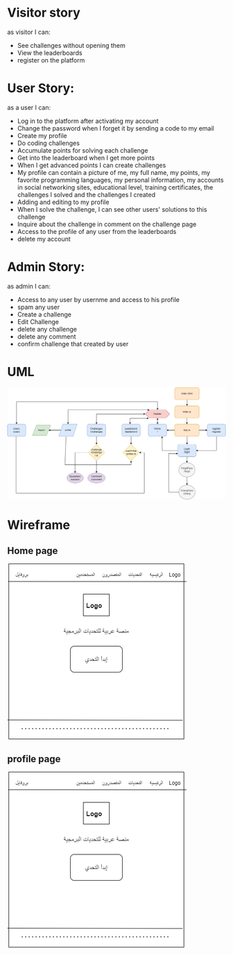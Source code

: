 # Visitor story
as visitor I can:

* See challenges without opening them
* View the leaderboards
* register on the platform


# User Story:
as a user I can:

* Log in to the platform after activating my account
* Change the password when I forget it by sending a code to my email
* Create my profile
* Do coding challenges
* Accumulate points for solving each challenge
* Get into the leaderboard when I get more points
* When I get advanced points I can create challenges
* My profile can contain a picture of me, my full name, my points, my favorite programming languages, my personal information, my accounts in social networking sites, educational level, training certificates, the challenges I solved and the challenges I created
* Adding and editing to my profile
* When I solve the challenge, I can see other users' solutions to this challenge
* Inquire about the challenge in comment on the challenge page
* Access to the profile of any user from the leaderboards
* delete my account

# Admin Story:
as admin I can:

* Access to any user by usernme and access to his profile
* spam any user
* Create a challenge
* Edit Challenge
* delete any challenge
* delete any comment
* confirm challenge that created by user

# UML

![uml-frontend img](https://github.com/MP-Project-Nouf/client/blob/main/uml-frontend.png)

# Wireframe
## Home page
![home img](https://github.com/MP-Project-Nouf/client/blob/main/home.png)

## profile page
![home img](https://github.com/MP-Project-Nouf/client/blob/main/home.png)

